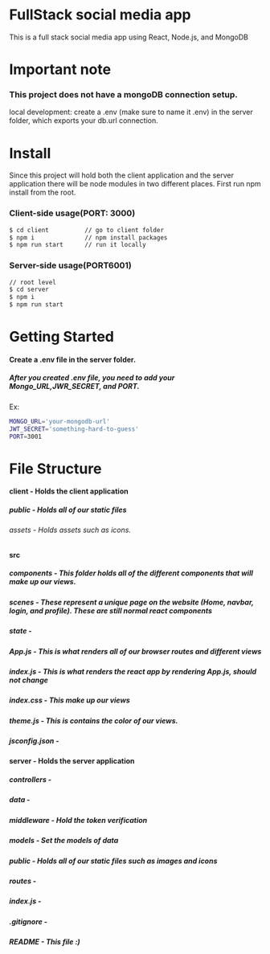 # FullStack social media app

This is a full stack social media app using React, Node.js, and MongoDB

# Important note

### This project does not have a mongoDB connection setup.
local development: create a .env
(make sure to name it .env) in the server folder, which exports your db.url connection.


# Install

Since this project will hold both the client application and the server application there will be node modules in two different places.
First run npm install from the root.

### Client-side usage(PORT: 3000)
```bash
$ cd client          // go to client folder
$ npm i              // npm install packages
$ npm run start      // run it locally
```
### Server-side usage(PORT6001)
```bash
// root level
$ cd server
$ npm i
$ npm run start
```

# Getting Started
#### Create a .env file in the server folder.
##### After you created .env file, you need to add your Mongo_URL,JWR_SECRET, and PORT.
Ex:
```bash
MONGO_URL='your-mongodb-url'
JWT_SECRET='something-hard-to-guess'
PORT=3001
```
# File Structure

#### client - Holds the client application
##### public - Holds all of our static files
###### assets - Holds assets such as icons.
#### src
##### components - This folder holds all of the different components that will make up our views.
##### scenes - These represent a unique page on the website (Home, navbar, login, and profile). These are still normal react components
##### state - 
##### App.js - This is what renders all of our browser routes and different views
##### index.js - This is what renders the react app by rendering App.js, should not change
##### index.css - This make up our views
##### theme.js - This is contains the color of our views.
##### jsconfig.json - 

#### server - Holds the server application
##### controllers - 
##### data - 
##### middleware - Hold the token verification 
##### models - Set the models of data
##### public - Holds all of our static files such as images and icons
##### routes - 
##### index.js - 
##### .gitignore - 
##### README - This file :)
